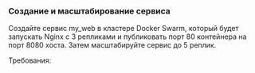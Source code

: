 
### Создание и масштабирование сервиса

Создайте сервис my_web в кластере Docker Swarm, который будет запускать Nginx с 3 репликами и публиковать порт 80 контейнера на порт 8080 хоста. Затем масштабируйте сервис до 5 реплик.

Требования:
